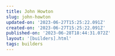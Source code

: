```yaml
---
title: John Howton
slug: john-howton
updated-on: '2023-06-27T15:25:22.091Z'
created-on: '2023-06-27T15:25:22.091Z'
published-on: '2023-06-28T18:44:31.072Z'
layout: '[builders].html'
tags: builders
---
```



